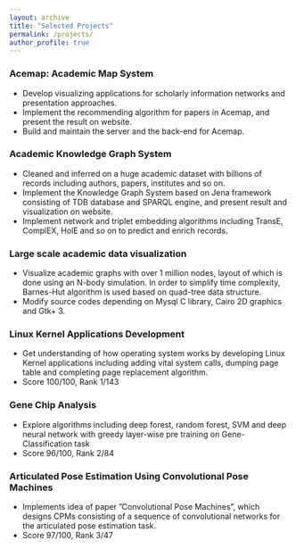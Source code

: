 ```yaml
---
layout: archive
title: "Selected Projects"
permalink: /projects/
author_profile: true
---
```


### Acemap: Academic Map System

* Develop visualizing applications for scholarly information networks and presentation approaches.
* Implement the recommending algorithm for papers in Acemap, and present the result on website.
* Build and maintain the server and the back-end for Acemap.

### Academic Knowledge Graph System
*  Cleaned and inferred on a huge academic dataset with billions of records including authors, papers, institutes and so on.
*  Implement the Knowledge Graph System based on Jena framework consisting of TDB database and SPARQL engine, and present result and visualization on website.
*  Implement network and triplet embedding algorithms including TransE, ComplEX, HolE and so on to predict and enrich records.

### Large scale academic data visualization
* Visualize academic graphs with over 1 million nodes, layout of which is done using an N-body simulation. In order to simplify time complexity, Barnes-Hut algorithm is used based on quad-tree data structure.
* Modify source codes depending on Mysql C library, Cairo 2D graphics and Gtk+ 3.

### Linux Kernel Applications Development
* Get understanding of how operating system works by developing Linux Kernel applications including adding vital system calls, dumping page table and completing page replacement algorithm.
* Score 100/100, Rank 1/143

### Gene Chip Analysis
* Explore algorithms including deep forest, random forest, SVM and deep neural network with greedy layer-wise pre training on Gene-Classification task
* Score 96/100, Rank 2/84

### Articulated Pose Estimation Using Convolutional Pose Machines
* Implements idea of paper ”Convolutional Pose Machines”, which designs CPMs consisting of a sequence of convolutional networks for the articulated pose estimation task.
* Score 97/100, Rank 3/47